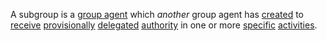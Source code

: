 A subgroup is a [group agent](https://github.com/gcassel/Modular-Organization-Terminology/blob/master/compound-terms/group-agent.md) which *another* group agent has [created](https://github.com/gcassel/Modular-Organization-Terminology/blob/master/terms/creation.md) to [receive](https://github.com/gcassel/Modular-Organization-Terminology/blob/master/terms/receive.md) [provisionally](https://github.com/gcassel/Modular-Organization-Terminology/blob/master/terms/provisional.md) [delegated](https://github.com/gcassel/Modular-Organization-Terminology/blob/master/terms/delegate.md) [authority](https://github.com/gcassel/Modular-Organization-Terminology/blob/master/terms/authority.md) in one or more [specific](https://github.com/gcassel/Modular-Organization-Terminology/blob/master/terms/specific.md) [activities](https://github.com/gcassel/Modular-Organization-Terminology/blob/master/terms/activity.md). 
